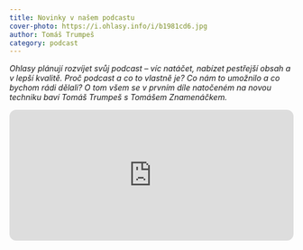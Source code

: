 ```yaml
---
title: Novinky v našem podcastu
cover-photo: https://i.ohlasy.info/i/b1981cd6.jpg
author: Tomáš Trumpeš
category: podcast
---
```


*Ohlasy plánují rozvíjet svůj podcast – víc natáčet, nabízet pestřejší obsah a v lepší kvalitě. Proč podcast a co to vlastně je? Co nám to umožnilo a co bychom rádi dělali? O tom všem se v prvním díle natočeném na novou techniku baví Tomáš Trumpeš s Tomášem Znamenáčkem.*

<iframe style="border-radius:12px" src="https://open.spotify.com/embed/episode/4rCCZdDWGzGIe3EJMShLZH" width="100%" height="232" frameBorder="0" allowfullscreen="" allow="autoplay; clipboard-write; encrypted-media; fullscreen; picture-in-picture"></iframe>
